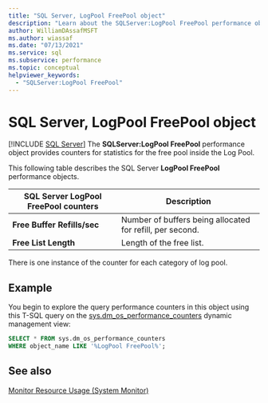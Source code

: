 ```yaml
---
title: "SQL Server, LogPool FreePool object"
description: "Learn about the SQLServer:LogPool FreePool performance object, wich provides counters for statistics for the free pool inside the Log Pool."
author: WilliamDAssafMSFT
ms.author: wiassaf
ms.date: "07/13/2021"
ms.service: sql
ms.subservice: performance
ms.topic: conceptual
helpviewer_keywords:
  - "SQLServer:LogPool FreePool"
---
```

# SQL Server, LogPool FreePool object
 [!INCLUDE [SQL Server](../../includes/applies-to-version/sqlserver.md)]
The **SQLServer:LogPool FreePool** performance object provides counters for statistics for the free pool inside the Log Pool.

This following table describes the SQL Server **LogPool FreePool** performance objects.

|**SQL Server LogPool FreePool counters**|Description|  
|-------------|-----------------|  
|**Free Buffer Refills/sec**|Number of buffers being allocated for refill, per second.|
|**Free List Length**|Length of the free list.|

There is one instance of the counter for each category of log pool.

  
## Example

You begin to explore the query performance counters in this object using this T-SQL query on the [sys.dm_os_performance_counters](../system-dynamic-management-views/sys-dm-os-performance-counters-transact-sql.md) dynamic management view:

```sql
SELECT * FROM sys.dm_os_performance_counters
WHERE object_name LIKE '%LogPool FreePool%';
```  

## See also  
[Monitor Resource Usage (System Monitor)](../../relational-databases/performance-monitor/monitor-resource-usage-system-monitor.md)

